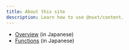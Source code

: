 ```yaml
---
title: About this site
description: Learn how to use @nuxt/content.
---
```


- [Overview](https://static.toyobunko-lab.jp/suikeichuzu/data/水経注図データベース概要.pdf) (in Japanese)
- [Functions](https://static.toyobunko-lab.jp/suikeichuzu/data/水経注図アプリ・機能説明2021014.pdf) (in Japanese)
